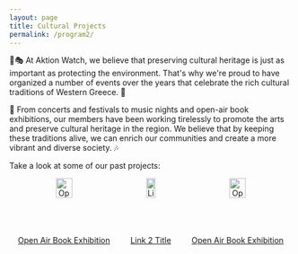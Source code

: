 ```yaml
---
layout: page
title: Cultural Projects
permalink: /program2/
---
```

🐾🎭 At Aktion Watch, we believe that preserving cultural heritage is just as important as protecting the environment. That's why we're proud to have organized a number of events over the years that celebrate the rich cultural traditions of Western Greece. 🎨

🎵 From concerts and festivals to music nights and open-air book exhibitions, our members have been working tirelessly to promote the arts and preserve cultural heritage in the region. We believe that by keeping these traditions alive, we can enrich our communities and create a more vibrant and diverse society. 🎶

Take a look at some of our past projects:


<div style="display: flex; justify-content: space-around;">
  <div style="text-align: center;">
    <a href="https://aktionwatch.github.io/openair">
      <img src="{{ site.baseurl }}/assets/images/openair.png" alt="Open Air Book Exhibition" style="width: 40%;" />
    </a>
    <p>
      <a href="https://aktionwatch.github.io/openair">Open Air Book Exhibition</a>
    </p>
  </div>
  <div style="text-align: center;">
    <a href="https://aktionwatch.github.io/link2">
      <img src="{{ site.baseurl }}/assets/images/image2.png" alt="Link 2 Image" style="width: 40%;" />
    </a>
    <p>
      <a href="https://aktionwatch.github.io/link2">Link 2 Title</a>
    </p>
  </div>
    <div style="text-align: center;">
    <a href="https://aktionwatch.github.io/openair">
      <img src="{{ site.baseurl }}/assets/images/openair.png" alt="Open Air Book Exhibition" style="width: 40%;" />
    </a>
    <p>
      <a href="https://aktionwatch.github.io/openair">Open Air Book Exhibition</a>
    </p>
  </div>
</div>